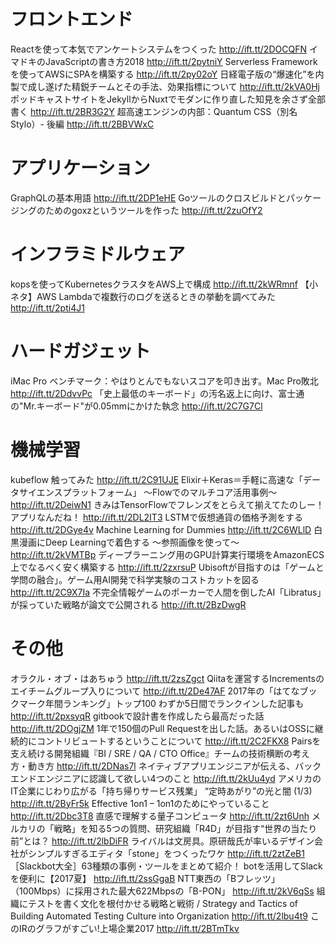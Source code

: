 # フロントエンド
Reactを使って本気でアンケートシステムをつくった http://ift.tt/2DOCQFN
イマドキのJavaScriptの書き方2018 http://ift.tt/2pytniY
Serverless Frameworkを使ってAWSにSPAを構築する http://ift.tt/2py02oY
日経電子版の“爆速化”を内製で成し遂げた精鋭チームとその手法、効果指標について http://ift.tt/2kVA0Hj
ポッドキャストサイトをJekyllからNuxtでモダンに作り直した知見を余さず全部書く http://ift.tt/2BR3G2Y
超高速エンジンの内部：Quantum CSS（別名Stylo）- 後編 http://ift.tt/2BBVWxC

# アプリケーション
GraphQLの基本用語 http://ift.tt/2DP1eHE
Goツールのクロスビルドとパッケージングのためのgoxzというツールを作った http://ift.tt/2zuOfY2

# インフラミドルウェア
kopsを使ってKubernetesクラスタをAWS上で構成 http://ift.tt/2kWRmnf
【小ネタ】AWS Lambdaで複数行のログを送るときの挙動を調べてみた http://ift.tt/2pti4J1

# ハードガジェット
iMac Pro ベンチマーク：やはりとんでもないスコアを叩き出す。Mac Pro敗北 http://ift.tt/2DdvvPc
「史上最低のキーボード」の汚名返上に向け、富士通の"Mr.キーボード"が0.05mmにかけた執念 http://ift.tt/2C7G7Cl

# 機械学習
kubeflow 触ってみた http://ift.tt/2C91UJE
Elixir＋Keras＝手軽に高速な「データサイエンスプラットフォーム」 ～Flowでのマルチコア活用事例～ http://ift.tt/2DeiwN1
きみはTensorFlowでフレンズをとらえて揃えてたのしー！アプリなんだね！ http://ift.tt/2DL2IT3
LSTMで仮想通貨の価格予測をする http://ift.tt/2DGye4v
Machine Learning for Dummies http://ift.tt/2C6WLlD
白黒漫画にDeep Learningで着色する ～参照画像を使って～ http://ift.tt/2kVMTBp
ディープラーニング用のGPU計算実行環境をAmazonECS上でなるべく安く構築する http://ift.tt/2zxrsuP
Ubisoftが目指すのは「ゲームと学問の融合」。ゲーム用AI開発で科学実験のコストカットを図る http://ift.tt/2C9X7Ia
不完全情報ゲームのポーカーで人間を倒したAI「Libratus」が採っていた戦略が論文で公開される http://ift.tt/2BzDwgR

# その他
オラクル・オブ・はあちゅう http://ift.tt/2zsZgct
Qiitaを運営するIncrementsのエイチームグループ入りについて http://ift.tt/2De47AF
2017年の「はてなブックマーク年間ランキング」トップ100 わずか5日間でランクインした記事も http://ift.tt/2pxsyqR
gitbookで設計書を作成したら最高だった話 http://ift.tt/2DOgjZM
1年で150個のPull Requestを出した話。あるいはOSSに継続的にコントリビュートするということについて http://ift.tt/2C2FKX8
Pairsを支え続ける開発組織『BI / SRE / QA / CTO Office』チームの技術横断の考え方・動き方 http://ift.tt/2DNas7l
ネイティブアプリエンジニアが伝える、バックエンドエンジニアに認識して欲しい4つのこと http://ift.tt/2kUu4yd
アメリカのIT企業にじわり広がる「持ち帰りサービス残業」 “定時あがり”の光と闇 (1/3) http://ift.tt/2ByFr5k
Effective 1on1 – 1on1のためにやっていること http://ift.tt/2Dbc3T8
直感で理解する量子コンピュータ http://ift.tt/2zt6Unh
メルカリの「戦略」を知る5つの質問、研究組織「R4D」が目指す“世界の当たり前”とは？ http://ift.tt/2lbDiFR
ライバルは文房具。原研哉氏が率いるデザイン会社がシンプルすぎるエディタ「stone」をつくったワケ http://ift.tt/2ztZeB1
［Slackbot大全］63種類の事例・ツールをまとめて紹介！ botを活用してSlackを便利に【2017夏】 http://ift.tt/2ssGgaB
NTT東西の「Bフレッツ」（100Mbps）に採用された最大622Mbpsの「B-PON」 http://ift.tt/2kV6qSs
組織にテストを書く文化を根付かせる戦略と戦術 / Strategy and Tactics of Building Automated Testing Culture into Organization http://ift.tt/2lbu4t9
このIRのグラフがすごい!上場企業2017 http://ift.tt/2BTmTkv

